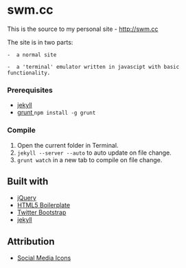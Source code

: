 # swm.cc 


This is the source to my personal site - http://swm.cc

The site is in two parts:

	-  a normal site 
	
	-  a 'terminal' emulator written in javascipt with basic functionality.


### Prerequisites

- [jekyll](http://jekyllrb.com)
- [grunt ](https://github.com/cowboy/grunt) `npm install -g grunt`


### Compile

1. Open the current folder in Terminal.
2. `jekyll --server --auto` to auto update on file change.
3. `grunt watch` in a new tab to compile on file change.


## Built with

- [jQuery](http://jquery.com)
- [HTML5 Boilerplate](http://html5boilerplate.com)
- [Twitter Bootstrap](http://twitter.github.com/bootstrap/)
- [jekyll](http://jekyllrb.com)


## Attribution

- [Social Media Icons](http://paulrobertlloyd.com/2009/06/social_media_icons)

